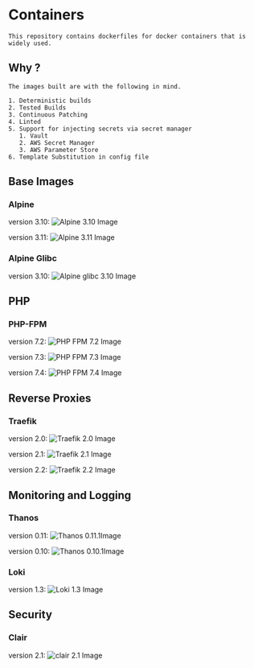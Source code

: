 # Containers
    This repository contains dockerfiles for docker containers that is widely used.

## Why ?
    The images built are with the following in mind.

    1. Deterministic builds
    2. Tested Builds
    3. Continuous Patching
    4. Linted
    5. Support for injecting secrets via secret manager
       1. Vault
       2. AWS Secret Manager
       3. AWS Parameter Store
    6. Template Substitution in config file

## Base Images

### Alpine
version 3.10: ![Alpine 3.10 Image](https://github.com/techniumlabs/containers/workflows/Alpine%203.10%20Image/badge.svg)

version 3.11: ![Alpine 3.11 Image](https://github.com/techniumlabs/containers/workflows/Alpine%203.11%20Image/badge.svg)


### Alpine Glibc
version 3.10: ![Alpine glibc 3.10 Image](https://github.com/techniumlabs/containers/workflows/Alpine%20glibc%203.10%20Image/badge.svg)


## PHP

### PHP-FPM
version 7.2: ![PHP FPM 7.2 Image](https://github.com/techniumlabs/containers/workflows/PHP%20FPM%207.2%20Image/badge.svg)

version 7.3: ![PHP FPM 7.3 Image](https://github.com/techniumlabs/containers/workflows/PHP%20FPM%207.3%20Image/badge.svg)

version 7.4: ![PHP FPM 7.4 Image](https://github.com/techniumlabs/containers/workflows/PHP%20FPM%207.4%20Image/badge.svg)


## Reverse Proxies

### Traefik
version 2.0: ![Traefik 2.0 Image](https://github.com/techniumlabs/containers/workflows/Traefik%202.0%20Image/badge.svg)

version 2.1: ![Traefik 2.1 Image](https://github.com/techniumlabs/containers/workflows/Traefik%202.1%20Image/badge.svg)

version 2.2: ![Traefik 2.2 Image](https://github.com/techniumlabs/containers/workflows/Traefik%202.2%20Image/badge.svg)


## Monitoring and Logging
### Thanos
version 0.11: ![Thanos 0.11.1Image](https://github.com/techniumlabs/containers/workflows/Thanos%200.11.1Image/badge.svg)

version 0.10: ![Thanos 0.10.1Image](https://github.com/techniumlabs/containers/workflows/Thanos%200.10.1Image/badge.svg)

### Loki
version 1.3: ![Loki 1.3 Image](https://github.com/techniumlabs/containers/workflows/Loki%201.3%20Image/badge.svg)

## Security
### Clair
version 2.1: ![clair 2.1 Image](https://github.com/techniumlabs/containers/workflows/clair%202.1%20Image/badge.svg)
